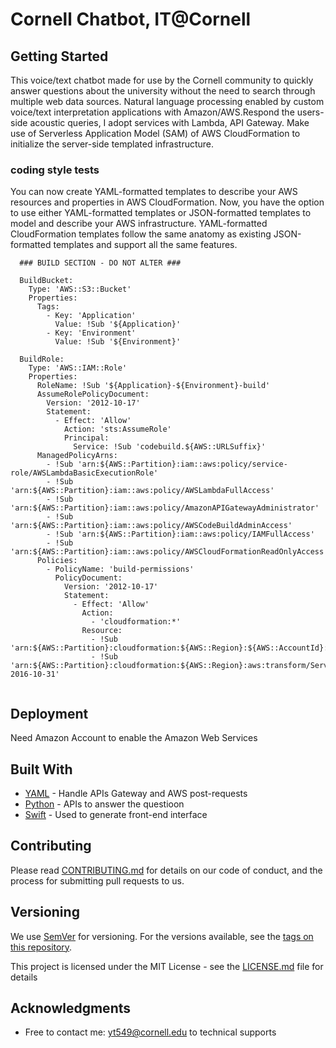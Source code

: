 # Cornell Chatbot, IT@Cornell


## Getting Started

This voice/text chatbot made for use by the Cornell community to quickly answer questions about the university without the need to search through multiple web data sources. Natural language processing enabled by custom voice/text interpretation applications with Amazon/AWS.Respond the users-side acoustic queries, I adopt services with Lambda, API Gateway.
Make use of Serverless Application Model (SAM) of AWS CloudFormation to initialize the server-side templated infrastructure.


### coding style tests

You can now create YAML-formatted templates to describe your AWS resources and properties in AWS CloudFormation. Now, you have the option to use either YAML-formatted templates or JSON-formatted templates to model and describe your AWS infrastructure. YAML-formatted CloudFormation templates follow the same anatomy as existing JSON-formatted templates and support all the same features.

```
  ### BUILD SECTION - DO NOT ALTER ###

  BuildBucket:
    Type: 'AWS::S3::Bucket'
    Properties:
      Tags:
        - Key: 'Application'
          Value: !Sub '${Application}'
        - Key: 'Environment'
          Value: !Sub '${Environment}'

  BuildRole:
    Type: 'AWS::IAM::Role'
    Properties:
      RoleName: !Sub '${Application}-${Environment}-build'
      AssumeRolePolicyDocument:
        Version: '2012-10-17'
        Statement:
          - Effect: 'Allow'
            Action: 'sts:AssumeRole'
            Principal:
              Service: !Sub 'codebuild.${AWS::URLSuffix}'
      ManagedPolicyArns:
        - !Sub 'arn:${AWS::Partition}:iam::aws:policy/service-role/AWSLambdaBasicExecutionRole'
        - !Sub 'arn:${AWS::Partition}:iam::aws:policy/AWSLambdaFullAccess'
        - !Sub 'arn:${AWS::Partition}:iam::aws:policy/AmazonAPIGatewayAdministrator'
        - !Sub 'arn:${AWS::Partition}:iam::aws:policy/AWSCodeBuildAdminAccess'
        - !Sub 'arn:${AWS::Partition}:iam::aws:policy/IAMFullAccess'
        - !Sub 'arn:${AWS::Partition}:iam::aws:policy/AWSCloudFormationReadOnlyAccess'
      Policies:
        - PolicyName: 'build-permissions'
          PolicyDocument:
            Version: '2012-10-17'
            Statement:
              - Effect: 'Allow'
                Action:
                  - 'cloudformation:*'
                Resource:
                  - !Sub 'arn:${AWS::Partition}:cloudformation:${AWS::Region}:${AWS::AccountId}:stack/${AWS::StackName}/*'
                  - !Sub 'arn:${AWS::Partition}:cloudformation:${AWS::Region}:aws:transform/Serverless-2016-10-31'


```

## Deployment
Need Amazon Account to enable the Amazon Web Services

## Built With

* [YAML](https://yaml.org/) - Handle APIs Gateway and AWS post-requests
* [Python](https://www.python.org/download/releases/3.0/) - APIs to answer the questioon
* [Swift](https://developer.apple.com/swift/) - Used to generate front-end interface

## Contributing

Please read [CONTRIBUTING.md](https://gist.github.com/PurpleBooth/b24679402957c63ec426) for details on our code of conduct, and the process for submitting pull requests to us.

## Versioning

We use [SemVer](http://semver.org/) for versioning. For the versions available, see the [tags on this repository](https://github.com/your/project/tags). 



This project is licensed under the MIT License - see the [LICENSE.md](LICENSE.md) file for details

## Acknowledgments

* Free to contact me: yt549@cornell.edu to technical supports
